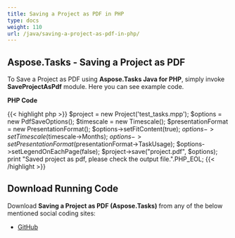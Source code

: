 ```yaml
---
title: Saving a Project as PDF in PHP
type: docs
weight: 110
url: /java/saving-a-project-as-pdf-in-php/
---
```


## **Aspose.Tasks - Saving a Project as PDF**
To Save a Project as PDF using **Aspose.Tasks Java for PHP**, simply invoke **SaveProjectAsPdf** module. Here you can see example code.

**PHP Code**

{{< highlight php >}}
$project = new Project('test_tasks.mpp');
$options = new PdfSaveOptions();
$timescale = new Timescale();
$presentationFormat = new PresentationFormat();
$options->setFitContent(true);
$options->setTimescale($timescale->Months);
$options->setPresentationFormat($presentationFormat->TaskUsage);
$options->setLegendOnEachPage(false);
$project->save("project.pdf", $options);
print "Saved project as pdf, please check the output file.".PHP_EOL;
{{< /highlight >}}

## **Download Running Code**
Download **Saving a Project as PDF (Aspose.Tasks)** from any of the below mentioned social coding sites:

- [GitHub](https://github.com/aspose-tasks/Aspose.Tasks-for-Java/blob/master/Plugins/Aspose_Tasks_Java_for_PHP/src/aspose/tasks/WorkingWithProjects/SaveProjectAsPdf.php)
